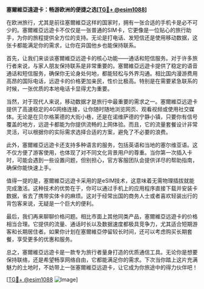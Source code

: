 **塞爾維亞遠遊卡：畅游欧洲的便捷之选[[TG💪+ @esim1088](https://t.me/s/esim1088)]**

在欧洲旅行，尤其是前往塞爾維亞这样的国家时，拥有一张合适的手机卡是必不可少的。塞爾維亞远遊卡不仅仅是一张普通的SIM卡，它更像是一位贴心的旅行助手，为你的旅程提供全方位的支持。无论是打电话、发短信还是使用移动数据，这张卡都能满足你的需求，让你在异国他乡也能保持联系。

首先，让我们来谈谈塞爾維亞远遊卡的核心功能——通话和短信服务。对于许多旅行者来说，与家人朋友保持联系是非常重要的。塞爾維亞远遊卡提供了稳定的语音通话和短信服务，确保你无论身处何地，都能轻松与外界沟通。相比国内漫游费用高昂的国际电话，远遊卡的价格更加亲民，性价比极高。特别是在需要紧急联系的时候，一张优质的本地电话卡显得尤为重要。

当然，对于现代人来说，移动数据才是旅行中最重要的需求之一。塞爾維亞远遊卡提供了高速稳定的4G网络连接，让你随时随地浏览网页、观看视频或使用社交媒体。无论是在贝尔格莱德的大街小巷，还是在诺维萨德的宁静小镇，只要你有信号覆盖的地方，远遊卡都能为你提供流畅的上网体验。而且，它的流量套餐设计非常灵活，可以根据你的实际需求选择合适的方案，避免了不必要的浪费。

此外，塞爾維亞远遊卡还支持多种语言的服务，包括英语和当地的塞尔维亚语。这不仅方便了游客使用，也体现了对不同文化背景用户的尊重。当你第一次插入卡时，可能会遇到一些设置问题，但别担心，官方客服团队会提供详尽的帮助指南，确保你能快速上手。

值得一提的是，塞爾維亞远遊卡采用的是eSIM技术，这意味着无需物理插拔就能完成激活。这种技术的优势在于，你可以通过手机上的应用程序直接下载并安装卡数据，省去了携带实体卡的麻烦。这对于经常出国的商务人士或者喜欢轻装出行的背包客来说，无疑是一个巨大的便利。

最后，我们再来聊聊价格问题。相比市面上其他同类产品，塞爾維亞远遊卡的价格相当合理。它提供的流量、通话时长以及数据速度都极具竞争力，尤其适合短期游客和长期居住者。如果你计划在塞爾維亞停留较长时间，还可以考虑购买长期套餐，享受更多的优惠和服务。

总之，塞爾維亞远遊卡是一款专为旅行者量身打造的优质通信工具。无论你是想要保持联络，还是希望畅享网络自由，它都能满足你的需求。下次当你踏上这片充满魅力的土地时，不妨带上一张塞爾維亞远遊卡，让它成为你旅途中的得力伙伴吧！

[[TG💪+ @esim1088](https://t.me/s/esim1088) ![Image](https://i.postimg.cc/4NQfJmqS/Snipaste-2025-05-13-00-14-12.png)]